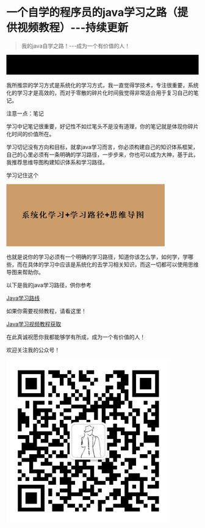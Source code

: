 # 一个自学的程序员的java学习之路（提供视频教程）---持续更新
> 我的java自学之路！---成为一个有价值的人！
>



![一个自学的程序员](assets/一个自学的程序员.gif)



我所推崇的学习方式是系统化的学习方式，我一直觉得学技术，专注很重要，系统化的学习才是高效的，而对于零散的碎片化时间我觉得非常适合用于复习自己的笔记。



注意一点：笔记



学习中记笔记很重要，好记性不如烂笔头不是没有道理，你的笔记就是体现你碎片化时间的价值所在。



学习切记没有方向和目标，就拿java学习而言，你必须构建自己的知识体系框架，自己的心里必须有一条明确的学习路径，一步步来，你也可以成为大神，基于此，我推荐思维导图构建知识体系和学习路径。



学习记住这个

![1528890301257](assets/1528890301257.png)



也就是说你的学习必须有一个明确的学习路径，知道你该怎么学，如何学，学哪些，而在具体的学习中应该是系统化的去学习相关知识，而这一切都可以使用思维导图来帮助你。



以下是我的java学习路径，供你参考



[Java学习路线](Java学习路线.md)



如果你需要视频教程，请看这里！



[Java学习视频教程获取](Java学习视频教程获取,md)



在此真诚祝愿你我都能够学有所成，成为一个有价值的人！



欢迎关注我的公众号！



![一个自学的程序员](assets/一个自学的程序员-1528890536450.jpg)